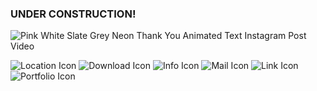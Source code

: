 ### UNDER CONSTRUCTION!
<p align="center">
 
 ![Pink White Slate Grey Neon Thank You Animated Text Instagram Post Video](https://user-images.githubusercontent.com/124378648/230796126-76d7d7d2-1eaf-4bfe-ae00-ff36f09df87d.gif)
 
</p>

<!--
**LColdridge/LColdridge** is a ✨ _special_ ✨ repository because its `README.md` (this file) appears on your GitHub profile.

Here are some ideas to get you started:

- 🔭 I’m currently working on ...
- 🌱 I’m currently learning ...
- 👯 I’m looking to collaborate on ...
- 🤔 I’m looking for help with ...
- 💬 Ask me about ...
- 📫 How to reach me: ...
- 😄 Pronouns: ...
- ⚡ Fun fact: ...
-->
![Location Icon](https://user-images.githubusercontent.com/124378648/230789012-f2e166cb-4eda-4bed-b813-2b9abdfd288f.png)
![Download Icon](https://user-images.githubusercontent.com/124378648/230789013-cc287f61-33cc-42f1-8150-8b8070fa5834.png)
![Info Icon](https://user-images.githubusercontent.com/124378648/230789014-b8ec08fa-8002-47ca-9dd9-4d31be750c51.png)
![Mail Icon](https://user-images.githubusercontent.com/124378648/230789166-8297d974-e88c-4e82-8b48-86b281181f5f.png)
![Link Icon](https://user-images.githubusercontent.com/124378648/230789169-33ca154f-78bf-4249-98cb-6443dfa85ec6.png)
![Portfolio Icon](https://user-images.githubusercontent.com/124378648/230789297-b7a77aa9-ad5b-455f-a347-0ac5ce2a3ba9.png)

